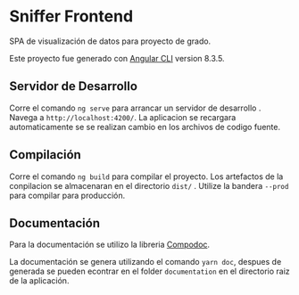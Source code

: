 # Sniffer Frontend

SPA de visualización de datos para proyecto de grado.

Este proyecto fue generado con [Angular CLI](https://github.com/angular/angular-cli) version 8.3.5.

## Servidor de Desarrollo

Corre el comando `ng serve` para arrancar un servidor de desarrollo . Navega a `http://localhost:4200/`. La aplicacion se recargara automaticamente se se realizan cambio en los archivos de codigo fuente.


## Compilación

Corre el comando `ng build` para compilar el proyecto. Los artefactos de la conpilacion se almacenaran en el directorio `dist/` . Utilize la bandera `--prod` para compilar para producción.

## Documentación
Para la documentación se utilizo la libreria [Compodoc](https://compodoc.app/).

La documentación se genera utilizando el comando `yarn doc`, 
despues de generada se pueden econtrar en el folder `documentation` en el 
directorio raiz de la aplicación.
